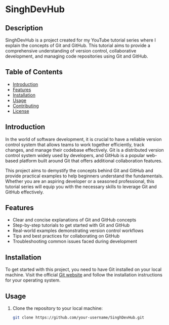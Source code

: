# SinghDevHub

## Description

SinghDevHub is a project created for my YouTube tutorial series where I explain the concepts of Git and GitHub. This tutorial aims to provide a comprehensive understanding of version control, collaborative development, and managing code repositories using Git and GitHub.

## Table of Contents

- [Introduction](#introduction)
- [Features](#features)
- [Installation](#installation)
- [Usage](#usage)
- [Contributing](#contributing)
- [License](#license)

## Introduction

In the world of software development, it is crucial to have a reliable version control system that allows teams to work together efficiently, track changes, and manage their codebase effectively. Git is a distributed version control system widely used by developers, and GitHub is a popular web-based platform built around Git that offers additional collaboration features.

This project aims to demystify the concepts behind Git and GitHub and provide practical examples to help beginners understand the fundamentals. Whether you are an aspiring developer or a seasoned professional, this tutorial series will equip you with the necessary skills to leverage Git and GitHub effectively.

## Features

- Clear and concise explanations of Git and GitHub concepts
- Step-by-step tutorials to get started with Git and GitHub
- Real-world examples demonstrating version control workflows
- Tips and best practices for collaborating on GitHub
- Troubleshooting common issues faced during development

## Installation

To get started with this project, you need to have Git installed on your local machine. Visit the official [Git website](https://git-scm.com/) and follow the installation instructions for your operating system.

## Usage

1. Clone the repository to your local machine:

   ```bash
   git clone https://github.com/your-username/SinghDevHub.git
